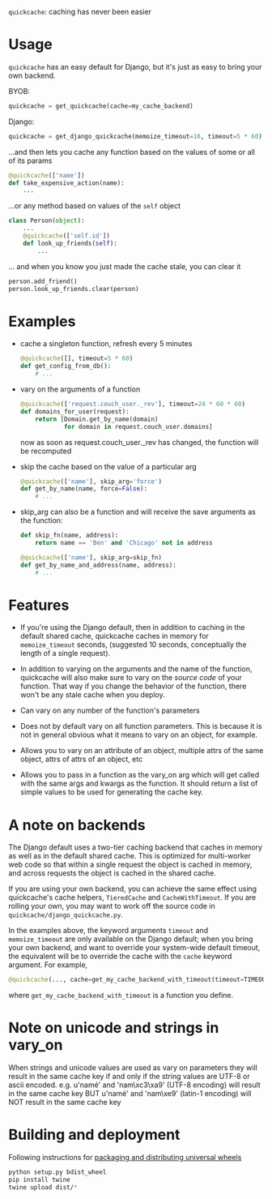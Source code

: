 `quickcache`: caching has never been easier

# Usage
`quickcache` has an easy default for Django, but it's just as easy to bring your own backend.

BYOB:

```python
quickcache = get_quickcache(cache=my_cache_backend)
```

Django:
```python
quickcache = get_django_quickcache(memoize_timeout=10, timeout=5 * 60)
```

...and then lets you cache any function based on the values of some or all of its params

```python
@quickcache(['name'])
def take_expensive_action(name):
    ...
```

...or any method based on values of the `self` object

```python
class Person(object):
    ...
    @quickcache(['self.id'])
    def look_up_friends(self):
        ...
```

... and when you know you just made the cache stale, you can clear it


```python
person.add_friend()
person.look_up_friends.clear(person)
```

# Examples

- cache a singleton function, refresh every 5 minutes
  ```python
  @quickcache([], timeout=5 * 60)
  def get_config_from_db():
      # ...
  ```

- vary on the arguments of a function
  ```python
  @quickcache(['request.couch_user._rev'], timeout=24 * 60 * 60)
  def domains_for_user(request):
      return [Domain.get_by_name(domain)
              for domain in request.couch_user.domains]
  ```
  now as soon as request.couch_user._rev has changed,
  the function will be recomputed

- skip the cache based on the value of a particular arg
  ```python
  @quickcache(['name'], skip_arg='force')
  def get_by_name(name, force=False):
      # ...
  ```

- skip_arg can also be a function and will receive the save arguments as the function:
  ```python
  def skip_fn(name, address):
      return name == 'Ben' and 'Chicago' not in address

  @quickcache(['name'], skip_arg=skip_fn)
  def get_by_name_and_address(name, address):
      # ...
  ```

# Features

- If you're using the Django default,
  then in addition to caching in the default shared cache,
  quickcache caches in memory for `memoize_timeout` seconds,
  (suggested 10 seconds, conceptually the length of a single request).

- In addition to varying on the arguments and the name of the function,
  quickcache will also make sure to vary
  on the _source code_ of your function.
  That way if you change the behavior of the function, there won't be
  any stale cache when you deploy.

- Can vary on any number of the function's parameters

- Does not by default vary on all function parameters.
  This is because it is not in general obvious what it means
  to vary on an object, for example.

- Allows you to vary on an attribute of an object,
  multiple attrs of the same object, attrs of attrs of an object, etc

- Allows you to pass in a function as the vary_on arg which will get called
  with the same args and kwargs as the function. It should return a list of simple
  values to be used for generating the cache key.

# A note on backends

The Django default uses a two-tier caching backend that caches in memory
as well as in the default shared cache.
This is optimized for multi-worker web code so that within a single request
the object is cached in memory, and across requests the object is cached
in the shared cache.

If you are using your own backend, you can achieve the same effect
using quickcache's cache helpers, `TieredCache` and `CacheWithTimeout`.
If you are rolling your own, you may want to work off the source code in
`quickcache/django_quickcache.py`.

In the examples above, the keyword arguments `timeout` and `memoize_timeout`
are only available on the Django default; when you bring your own backend,
and want to override your system-wide default timeout, the equivalent will be
to override the cache with the `cache` keyword argument. For example,

```python
@quickcache(..., cache=get_my_cache_backend_with_timeout(timeout=TIMEOUT))
```

where `get_my_cache_backend_with_timeout` is a function you define.

# Note on unicode and strings in vary_on

When strings and unicode values are used as vary on parameters they will result in the
same cache key if and only if the string values are UTF-8 or ascii encoded.
e.g.
u'namé' and 'nam\xc3\xa9' (UTF-8 encoding) will result in the same cache key
BUT
u'namé' and 'nam\xe9' (latin-1 encoding) will NOT result in the same cache key

# Building and deployment

Following instructions for [packaging and distributing universal wheels
](https://packaging.python.org/tutorials/distributing-packages/#universal-wheels)

```sh
python setup.py bdist_wheel
pip install twine
twine upload dist/*
```
